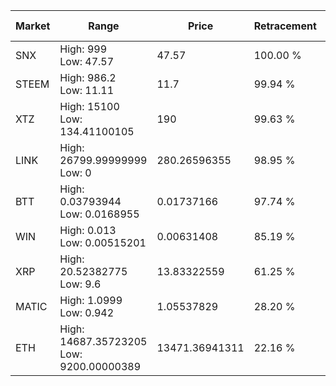 | Market | Range | Price| Retracement | Doubles to 50% |
| --- | --- | --- | --- | --- |
| SNX | High: 999<br />Low: 47.57 | 47.57 | 100.00 % | 11.00 |
| STEEM | High: 986.2<br />Low: 11.11 | 11.7 | 99.94 % | 42.62 |
| XTZ | High: 15100<br />Low: 134.41100105 | 190 | 99.63 % | 40.09 |
| LINK | High: 26799.99999999<br />Low: 0 | 280.26596355 | 98.95 % | 47.81 |
| BTT | High: 0.03793944<br />Low: 0.0168955 | 0.01737166 | 97.74 % | 1.58 |
| WIN | High: 0.013<br />Low: 0.00515201 | 0.00631408 | 85.19 % | 1.44 |
| XRP | High: 20.52382775<br />Low: 9.6 | 13.83322559 | 61.25 % | 1.09 |
| MATIC | High: 1.0999<br />Low: 0.942 | 1.05537829 | 28.20 % | 0.00 |
| ETH | High: 14687.35723205<br />Low: 9200.00000389 | 13471.36941311 | 22.16 % | 0.00 |
